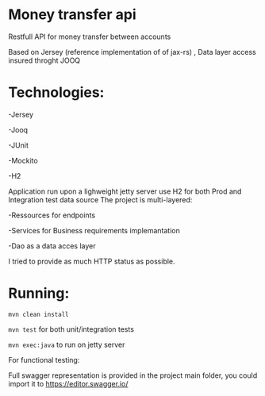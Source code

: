 # Money transfer api

Restfull API for money transfer between accounts

Based on Jersey (reference implementation of of jax-rs) , Data layer access insured throght JOOQ

# Technologies:

-Jersey

-Jooq

-JUnit

-Mockito

-H2

Application run upon a lighweight jetty server use H2 for both Prod and Integration test data source
The project is multi-layered:

-Ressources for endpoints

-Services for Business requirements implemantation

-Dao as a data acces layer

I tried to provide as much HTTP status as possible.

# Running:

`mvn clean install`

`mvn test` for both unit/integration tests

`mvn exec:java` to run on jetty server

For functional testing: 

Full swagger representation is provided in the project main folder, you could import it to https://editor.swagger.io/

